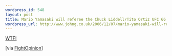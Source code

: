 ```yaml
--- 
wordpress_id: 548
layout: post
title: Mario Yamasaki will referee the Chuck Liddell/Tito Ortiz UFC 66 fight
wordpress_url: http://www.johng.co.uk/2006/12/07/mario-yamasaki-will-referee-the-chuck-liddelltito-ortiz-ufc-66-fight/
---
```

<a href="http://www.thefightnetwork.com/news_detail.php?nid=2805">WTF!</a>

[via <a href="http://www.fightopinion.com/2006/12/06/thursday-media-notes-2/">FightOpinion</a>]
